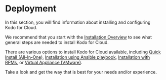 # Deployment

In this section, you will find information about installing and configuring Kodo for Cloud. 

We recommend that you start with the [Installation Overview](installation-overview.md) to see what general steps are needed to install Kodo for Cloud.

There are various options to install Kodo for Cloud available, including [Quick Install \(All-In-One\)](quick-install-all-in-one.md), [Installation using Ansible playbook](installation-using-ansible-playbook.md), [Installation with RPMs](installation-with-rpms.md), or [Virtual Appliance \(VMware\)](virtual-appliance-vmware.md). 

Take a look and get the way that is best for your needs and/or experience.

